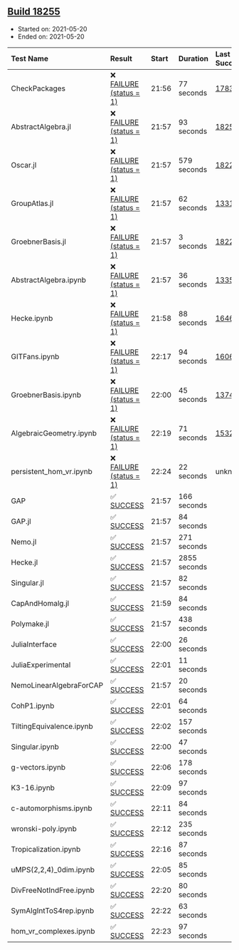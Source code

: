 ## [Build 18255](https://oscarci.mathematik.uni-kl.de/job/oscar/18255/)

* Started on: 2021-05-20
* Ended on: 2021-05-20

| Test Name    | Result | Start | Duration | Last Success | First Failure |
|:-------------|:-------|:------|:---------|:-------------|:--------------|
| CheckPackages | ❌ [FAILURE (status = 1)](https://oscarci.mathematik.uni-kl.de/job/oscar/18255/artifact/logs/build-18255/CheckPackages.log) | 21:56 | 77 seconds | [17832](https://oscarci.mathematik.uni-kl.de/job/oscar/17832/) | [17833](https://oscarci.mathematik.uni-kl.de/job/oscar/17833/) |
| AbstractAlgebra.jl | ❌ [FAILURE (status = 1)](https://oscarci.mathematik.uni-kl.de/job/oscar/18255/artifact/logs/build-18255/AbstractAlgebra.jl.log) | 21:57 | 93 seconds | [18254](https://oscarci.mathematik.uni-kl.de/job/oscar/18254/) | [18255](https://oscarci.mathematik.uni-kl.de/job/oscar/18255/) |
| Oscar.jl | ❌ [FAILURE (status = 1)](https://oscarci.mathematik.uni-kl.de/job/oscar/18255/artifact/logs/build-18255/Oscar.jl.log) | 21:57 | 579 seconds | [18228](https://oscarci.mathematik.uni-kl.de/job/oscar/18228/) | [18229](https://oscarci.mathematik.uni-kl.de/job/oscar/18229/) |
| GroupAtlas.jl | ❌ [FAILURE (status = 1)](https://oscarci.mathematik.uni-kl.de/job/oscar/18255/artifact/logs/build-18255/GroupAtlas.jl.log) | 21:57 | 62 seconds | [13311](https://oscarci.mathematik.uni-kl.de/job/oscar/13311/) | [13312](https://oscarci.mathematik.uni-kl.de/job/oscar/13312/) |
| GroebnerBasis.jl | ❌ [FAILURE (status = 1)](https://oscarci.mathematik.uni-kl.de/job/oscar/18255/artifact/logs/build-18255/GroebnerBasis.jl.log) | 21:57 | 3 seconds | [18228](https://oscarci.mathematik.uni-kl.de/job/oscar/18228/) | [18229](https://oscarci.mathematik.uni-kl.de/job/oscar/18229/) |
| AbstractAlgebra.ipynb | ❌ [FAILURE (status = 1)](https://oscarci.mathematik.uni-kl.de/job/oscar/18255/artifact/logs/build-18255/AbstractAlgebra.ipynb.log) | 21:57 | 36 seconds | [13355](https://oscarci.mathematik.uni-kl.de/job/oscar/13355/) | [13356](https://oscarci.mathematik.uni-kl.de/job/oscar/13356/) |
| Hecke.ipynb | ❌ [FAILURE (status = 1)](https://oscarci.mathematik.uni-kl.de/job/oscar/18255/artifact/logs/build-18255/Hecke.ipynb.log) | 21:58 | 88 seconds | [16463](https://oscarci.mathematik.uni-kl.de/job/oscar/16463/) | [16464](https://oscarci.mathematik.uni-kl.de/job/oscar/16464/) |
| GITFans.ipynb | ❌ [FAILURE (status = 1)](https://oscarci.mathematik.uni-kl.de/job/oscar/18255/artifact/logs/build-18255/GITFans.ipynb.log) | 22:17 | 94 seconds | [16068](https://oscarci.mathematik.uni-kl.de/job/oscar/16068/) | [16069](https://oscarci.mathematik.uni-kl.de/job/oscar/16069/) |
| GroebnerBasis.ipynb | ❌ [FAILURE (status = 1)](https://oscarci.mathematik.uni-kl.de/job/oscar/18255/artifact/logs/build-18255/GroebnerBasis.ipynb.log) | 22:00 | 45 seconds | [13748](https://oscarci.mathematik.uni-kl.de/job/oscar/13748/) | [13749](https://oscarci.mathematik.uni-kl.de/job/oscar/13749/) |
| AlgebraicGeometry.ipynb | ❌ [FAILURE (status = 1)](https://oscarci.mathematik.uni-kl.de/job/oscar/18255/artifact/logs/build-18255/AlgebraicGeometry.ipynb.log) | 22:19 | 71 seconds | [15322](https://oscarci.mathematik.uni-kl.de/job/oscar/15322/) | [15323](https://oscarci.mathematik.uni-kl.de/job/oscar/15323/) |
| persistent_hom_vr.ipynb | ❌ [FAILURE (status = 1)](https://oscarci.mathematik.uni-kl.de/job/oscar/18255/artifact/logs/build-18255/persistent_hom_vr.ipynb.log) | 22:24 | 22 seconds | unknown | unknown |
| GAP | ✅ [SUCCESS](https://oscarci.mathematik.uni-kl.de/job/oscar/18255/artifact/logs/build-18255/GAP.log) | 21:57 | 166 seconds |  |  |
| GAP.jl | ✅ [SUCCESS](https://oscarci.mathematik.uni-kl.de/job/oscar/18255/artifact/logs/build-18255/GAP.jl.log) | 21:57 | 84 seconds |  |  |
| Nemo.jl | ✅ [SUCCESS](https://oscarci.mathematik.uni-kl.de/job/oscar/18255/artifact/logs/build-18255/Nemo.jl.log) | 21:57 | 271 seconds |  |  |
| Hecke.jl | ✅ [SUCCESS](https://oscarci.mathematik.uni-kl.de/job/oscar/18255/artifact/logs/build-18255/Hecke.jl.log) | 21:57 | 2855 seconds |  |  |
| Singular.jl | ✅ [SUCCESS](https://oscarci.mathematik.uni-kl.de/job/oscar/18255/artifact/logs/build-18255/Singular.jl.log) | 21:57 | 82 seconds |  |  |
| CapAndHomalg.jl | ✅ [SUCCESS](https://oscarci.mathematik.uni-kl.de/job/oscar/18255/artifact/logs/build-18255/CapAndHomalg.jl.log) | 21:59 | 84 seconds |  |  |
| Polymake.jl | ✅ [SUCCESS](https://oscarci.mathematik.uni-kl.de/job/oscar/18255/artifact/logs/build-18255/Polymake.jl.log) | 21:57 | 438 seconds |  |  |
| JuliaInterface | ✅ [SUCCESS](https://oscarci.mathematik.uni-kl.de/job/oscar/18255/artifact/logs/build-18255/JuliaInterface.log) | 22:00 | 26 seconds |  |  |
| JuliaExperimental | ✅ [SUCCESS](https://oscarci.mathematik.uni-kl.de/job/oscar/18255/artifact/logs/build-18255/JuliaExperimental.log) | 22:01 | 11 seconds |  |  |
| NemoLinearAlgebraForCAP | ✅ [SUCCESS](https://oscarci.mathematik.uni-kl.de/job/oscar/18255/artifact/logs/build-18255/NemoLinearAlgebraForCAP.log) | 21:57 | 20 seconds |  |  |
| CohP1.ipynb | ✅ [SUCCESS](https://oscarci.mathematik.uni-kl.de/job/oscar/18255/artifact/logs/build-18255/CohP1.ipynb.log) | 22:01 | 64 seconds |  |  |
| TiltingEquivalence.ipynb | ✅ [SUCCESS](https://oscarci.mathematik.uni-kl.de/job/oscar/18255/artifact/logs/build-18255/TiltingEquivalence.ipynb.log) | 22:02 | 157 seconds |  |  |
| Singular.ipynb | ✅ [SUCCESS](https://oscarci.mathematik.uni-kl.de/job/oscar/18255/artifact/logs/build-18255/Singular.ipynb.log) | 22:00 | 47 seconds |  |  |
| g-vectors.ipynb | ✅ [SUCCESS](https://oscarci.mathematik.uni-kl.de/job/oscar/18255/artifact/logs/build-18255/g-vectors.ipynb.log) | 22:06 | 178 seconds |  |  |
| K3-16.ipynb | ✅ [SUCCESS](https://oscarci.mathematik.uni-kl.de/job/oscar/18255/artifact/logs/build-18255/K3-16.ipynb.log) | 22:09 | 97 seconds |  |  |
| c-automorphisms.ipynb | ✅ [SUCCESS](https://oscarci.mathematik.uni-kl.de/job/oscar/18255/artifact/logs/build-18255/c-automorphisms.ipynb.log) | 22:11 | 84 seconds |  |  |
| wronski-poly.ipynb | ✅ [SUCCESS](https://oscarci.mathematik.uni-kl.de/job/oscar/18255/artifact/logs/build-18255/wronski-poly.ipynb.log) | 22:12 | 235 seconds |  |  |
| Tropicalization.ipynb | ✅ [SUCCESS](https://oscarci.mathematik.uni-kl.de/job/oscar/18255/artifact/logs/build-18255/Tropicalization.ipynb.log) | 22:16 | 87 seconds |  |  |
| uMPS(2,2,4)_0dim.ipynb | ✅ [SUCCESS](https://oscarci.mathematik.uni-kl.de/job/oscar/18255/artifact/logs/build-18255/uMPS-2-2-4-_0dim.ipynb.log) | 22:05 | 85 seconds |  |  |
| DivFreeNotIndFree.ipynb | ✅ [SUCCESS](https://oscarci.mathematik.uni-kl.de/job/oscar/18255/artifact/logs/build-18255/DivFreeNotIndFree.ipynb.log) | 22:20 | 80 seconds |  |  |
| SymAlgIntToS4rep.ipynb | ✅ [SUCCESS](https://oscarci.mathematik.uni-kl.de/job/oscar/18255/artifact/logs/build-18255/SymAlgIntToS4rep.ipynb.log) | 22:22 | 63 seconds |  |  |
| hom_vr_complexes.ipynb | ✅ [SUCCESS](https://oscarci.mathematik.uni-kl.de/job/oscar/18255/artifact/logs/build-18255/hom_vr_complexes.ipynb.log) | 22:23 | 97 seconds |  |  |
